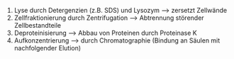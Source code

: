 1. Lyse durch Detergenzien (z.B. SDS) und Lysozym --> zersetzt Zellwände
2. Zellfraktionierung durch Zentrifugation --> Abtrennung störender Zellbestandteile
3. Deproteinisierung --> Abbau von Proteinen durch Proteinase K
4. Aufkonzentrierung --> durch Chromatographie (Bindung an Säulen mit nachfolgender Elution)